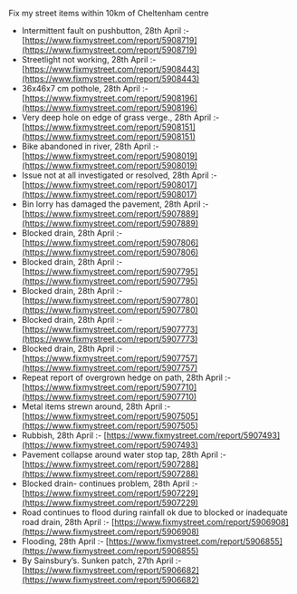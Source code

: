 Fix my street items within 10km of Cheltenham centre

<!-- fix_marker starts -->

- Intermittent fault on pushbutton, 28th April :- [https://www.fixmystreet.com/report/5908719](https://www.fixmystreet.com/report/5908719)
- Streetlight not working, 28th April :- [https://www.fixmystreet.com/report/5908443](https://www.fixmystreet.com/report/5908443)
- 36x46x7 cm pothole, 28th April :- [https://www.fixmystreet.com/report/5908196](https://www.fixmystreet.com/report/5908196)
- Very deep hole on edge of grass verge., 28th April :- [https://www.fixmystreet.com/report/5908151](https://www.fixmystreet.com/report/5908151)
- Bike abandoned in river, 28th April :- [https://www.fixmystreet.com/report/5908019](https://www.fixmystreet.com/report/5908019)
- Issue not at all investigated or resolved, 28th April :- [https://www.fixmystreet.com/report/5908017](https://www.fixmystreet.com/report/5908017)
- Bin lorry has damaged the pavement, 28th April :- [https://www.fixmystreet.com/report/5907889](https://www.fixmystreet.com/report/5907889)
- Blocked drain, 28th April :- [https://www.fixmystreet.com/report/5907806](https://www.fixmystreet.com/report/5907806)
- Blocked drain, 28th April :- [https://www.fixmystreet.com/report/5907795](https://www.fixmystreet.com/report/5907795)
- Blocked drain, 28th April :- [https://www.fixmystreet.com/report/5907780](https://www.fixmystreet.com/report/5907780)
- Blocked drain, 28th April :- [https://www.fixmystreet.com/report/5907773](https://www.fixmystreet.com/report/5907773)
- Blocked drain, 28th April :- [https://www.fixmystreet.com/report/5907757](https://www.fixmystreet.com/report/5907757)
- Repeat report of overgrown hedge on path, 28th April :- [https://www.fixmystreet.com/report/5907710](https://www.fixmystreet.com/report/5907710)
- Metal items strewn around, 28th April :- [https://www.fixmystreet.com/report/5907505](https://www.fixmystreet.com/report/5907505)
- Rubbish, 28th April :- [https://www.fixmystreet.com/report/5907493](https://www.fixmystreet.com/report/5907493)
- Pavement collapse around water stop tap, 28th April :- [https://www.fixmystreet.com/report/5907288](https://www.fixmystreet.com/report/5907288)
- Blocked drain- continues problem, 28th April :- [https://www.fixmystreet.com/report/5907229](https://www.fixmystreet.com/report/5907229)
- Road continues to flood during rainfall ok due to blocked or inadequate road drain, 28th April :- [https://www.fixmystreet.com/report/5906908](https://www.fixmystreet.com/report/5906908)
- Flooding, 28th April :- [https://www.fixmystreet.com/report/5906855](https://www.fixmystreet.com/report/5906855)
- By Sainsbury’s. Sunken patch, 27th April :- [https://www.fixmystreet.com/report/5906682](https://www.fixmystreet.com/report/5906682)

<!-- fix_marker ends -->